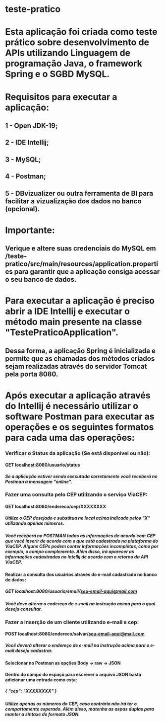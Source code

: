 # teste-pratico

# Esta aplicação foi criada como teste prático sobre desenvolvimento de APIs utilizando Linguagem de programação Java, o framework Spring e o SGBD MySQL.

# Requisitos para executar a aplicação:
## 1 - Open JDK-19;
## 2 - IDE Intellij;
## 3 - MySQL;
## 4 - Postman;
## 5 - DBvizualizer ou outra ferramenta de BI para facilitar a vizualização dos dados no banco (opcional).

# Importante: 
## Verique e altere suas credenciais do MySQL em /teste-pratico/src/main/resources/application.properties para garantir que a aplicação consiga acessar o seu banco de dados.

# Para executar a aplicação é preciso abrir a IDE Intellij e executar o método main presente na classe "TestePraticoApplication".
## Dessa forma, a aplicação Spring é inicializada e permite que as chamadas dos métodos criados sejam realizadas através do servidor Tomcat pela porta 8080.

# Após executar a aplicação através do Intellij é necessário utilizar o software Postman para executar as operações e os seguintes formatos para cada uma das operações:
### Verificar o Status da aplicação (Se está disponível ou não):
#### GET localhost:8080/usuario/status
##### Se a aplicação estiver sendo executada corretamente você receberá no Postman a mensagem "online".
### Fazer uma consulta pelo CEP utilizando o serviço ViaCEP:
#### GET localhost:8080/endereco/cep/XXXXXXXX
##### Utilize o CEP desejado e substitua no local acima indicado pelos "X" utilizando apenas números.
##### Você receberá no POSTMAN todas as informações de acordo com CEP que você inserir de acordo com o que está cadastrado na plataforma do ViaCEP. Alguns CEPs podem conter informações incompletas, como por exemplo, o campo complemento. Além disso, irá aparecer as informações cadastradas no Intellij de acordo com o retorno da API ViaCEP.
#### Realizar a consulta dos usuários através do e-mail cadastrado no banco de dados:
##### GET localhost:8080/usuario/email/seu-email-aqui@mail.com
##### Você deve alterar o endereço de e-mail na instrução acima para o qual deseja consultar.
### Fazer a inserção de um cliente utilizando e-mail e cep:
#### POST localhost:8080/endereco/salvar/seu-email-aqui@mail.com
##### Você deverá alterar o endereço de e-mail na instrução acima para o e-mail deseja cadastrar. 
#### Selecionar no Postman as opções Body -> raw -> JSON
#### Dentro do campo do espaço para escrever o arquivo JSON basta adicionar uma entrada como esta:
##### { "cep": "XXXXXXXX" }
##### Utilize apenas os números do CEP, caso contrário não irá ter o compartamente esperado. Além disso, matenha as aspas duplas para manter a sintaxe do formato JSON.





